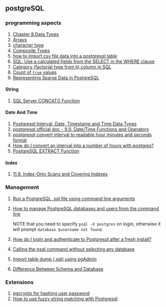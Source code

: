 ## postgreSQL

### programming aspects
 
 1. [Chapter 8.Data Types][datatypes]
 2. [Arrays][arrays]
 3. [character type][1]
 4. [Composite Types][compositetypes]
 4. [how to import csv file data into a postgresql table][3]
 5. [SQL: Use a calculated fields from the SELECT in the WHERE clause][12]
 6. [Category (factorial type from `R`) column in SQL][14]
 7. [Count of `true` values][15]
 8. [Representing Sparse Data in PostgreSQL][representing_sparse_data]
 
#### String

 1. [SQL Server CONCAT() Function][9]

#### Date And Time

 1. [Postgresql Interval, Date, Timestamp and Time Data Types][7]
 2. [postgresql official doc - 9.9. Date/Time Functions and Operators][13]
 3. [postgresql convert interval to readable hour minutes and seconds format][8]
 4. [How do I convert an interval into a number of hours with postgres?][10]
 5. [PostgreSQL EXTRACT Function][11]

#### Index

 1. [11.9. Index-Only Scans and Covering Indexes](https://www.postgresql.org/docs/11/indexes-index-only-scans.html)

### Management

 1. [Run a PostgreSQL .sql file using command line arguments][4]
 2. [How to manage PostgreSQL databases and users from the command line][16]
    
    NOTE that you need to specify `psql -d postgres` on login, otherwise it will prompt `database $username not found`.
    
 3. [How do I login and authenticate to Postgresql after a fresh install?][2]
 4. [Calling the psql command without selecting any database][5]
 5. [Import table dump (.sql) using pgAdmin][6]
 6. [Difference Between Schema and Database]

### Extensions
 1. [pgcrypto for hashing user password](https://www.postgresql.org/docs/8.3/pgcrypto.html)
 2. [How to use fuzzy string matching with Postgresql](https://www.freecodecamp.org/news/fuzzy-string-matching-with-postgresql/)

[1]: https://www.postgresql.org/docs/9.1/datatype-character.html
[2]: https://stackoverflow.com/questions/2172569/how-do-i-login-and-authenticate-to-postgresql-after-a-fresh-install
[3]: https://stackoverflow.com/questions/2987433/how-to-import-csv-file-data-into-a-postgresql-table
[4]: https://stackoverflow.com/questions/9736085/run-a-postgresql-sql-file-using-command-line-arguments
[5]: https://superuser.com/questions/655399/calling-the-psql-command-without-selecting-any-database
[6]: https://stackoverflow.com/a/55519761
[7]: https://www.2ndquadrant.com/en/blog/know-what-time-it-is/
[8]: https://stackoverflow.com/questions/41412802/postgresql-query-for-hour-minutes-and-seconds
[9]: https://www.w3schools.com/sql/func_sqlserver_concat.asp
[10]: https://stackoverflow.com/questions/952493/how-do-i-convert-an-interval-into-a-number-of-hours-with-postgres
[11]: https://www.postgresqltutorial.com/postgresql-extract/
[12]: https://stackoverflow.com/questions/8896829/sql-use-a-calculated-fields-from-the-select-in-the-where-clause
[13]: https://www.postgresql.org/docs/current/functions-datetime.html#FUNCTIONS-DATETIME-EXTRACT
[14]: https://stackoverflow.com/questions/9599127/category-column-in-sql
[15]: https://stackoverflow.com/a/5397655/8375400
[16]: https://www.a2hosting.com/kb/developer-corner/postgresql/managing-postgresql-databases-and-users-from-the-command-line#Creating-PostgreSQL-users?aid=1656214

[datatypes]: https://www.postgresql.org/docs/9.5/datatype.html
[arrays]: https://www.postgresql.org/docs/9.5/arrays.html
[compositetypes]: https://www.postgresql.org/docs/9.5/rowtypes.html
[representing_sparse_data]: https://stackoverflow.com/questions/2593250/representing-sparse-data-in-postgresql
[Difference Between Schema and Database]: https://techdifferences.com/difference-between-schema-and-database.html
